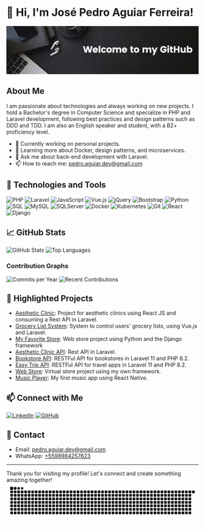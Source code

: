 # 👋 Hi, I'm José Pedro Aguiar Ferreira!

![Banner](Welcome..png)

## About Me

I am passionate about technologies and always working on new projects. I hold a Bachelor's degree in Computer Science and specialize in PHP and Laravel development, following best practices and design patterns such as DDD and TDD. I am also an English speaker and student, with a B2+ proficiency level.

- 🔭 Currently working on personal projects.
- 🌱 Learning more about Docker, design patterns, and microservices.
- 💬 Ask me about back-end development with Laravel.
- 📫 How to reach me: [pedro.aguiar.dev@gmail.com](mailto:pedro.aguiar.dev@gmail.com)

## 🚀 Technologies and Tools

![PHP](https://img.shields.io/badge/PHP-777BB4?style=for-the-badge&logo=php&logoColor=white)
![Laravel](https://img.shields.io/badge/Laravel-FF2D20?style=for-the-badge&logo=laravel&logoColor=white)
![JavaScript](https://img.shields.io/badge/JavaScript-F7DF1E?style=for-the-badge&logo=javascript&logoColor=black)
![Vue.js](https://img.shields.io/badge/Vue.js-4FC08D?style=for-the-badge&logo=vue-dot-js&logoColor=white)
![jQuery](https://img.shields.io/badge/jQuery-0769AD?style=for-the-badge&logo=jquery&logoColor=white)
![Bootstrap](https://img.shields.io/badge/Bootstrap-563D7C?style=for-the-badge&logo=bootstrap&logoColor=white)
![Python](https://img.shields.io/badge/Python-3776AB?style=for-the-badge&logo=python&logoColor=white)
![SQL](https://img.shields.io/badge/SQL-4479A1?style=for-the-badge&logo=sql&logoColor=white)
![MySQL](https://img.shields.io/badge/MySQL-4479A1?style=for-the-badge&logo=mysql&logoColor=white)
![SQLServer](https://img.shields.io/badge/SQL_Server-CC2927?style=for-the-badge&logo=microsoft-sql-server&logoColor=white)
![Docker](https://img.shields.io/badge/Docker-2496ED?style=for-the-badge&logo=docker&logoColor=white)
![Kubernetes](https://img.shields.io/badge/K8S-326CE5?style=for-the-badge&logo=kubernetes&logoColor=white)
![Git](https://img.shields.io/badge/Git-F05032?style=for-the-badge&logo=git&logoColor=white)
![React](https://img.shields.io/badge/React-61DAFB?style=for-the-badge&logo=react&logoColor=black)
![Django](https://img.shields.io/badge/Django-092E20?style=for-the-badge&logo=django&logoColor=white)

## 📈 GitHub Stats

![GitHub Stats](https://github-readme-stats.vercel.app/api?username=pedro162&show_icons=true&theme=radical)
![Top Languages](https://github-readme-stats.vercel.app/api/top-langs/?username=pedro162&layout=compact&theme=radical)

### Contribution Graphs

![Commits per Year](https://github-readme-activity-graph.cyclic.app/graph?username=pedro162&theme=radical)
![Recent Contributions](https://github-readme-streak-stats.herokuapp.com/?user=pedro162&theme=radical)

## 🌟 Highlighted Projects

- [Aesthetic Clinic](https://github.com/pedro162/clinica_estetica): Project for aesthetic clinics using React JS and consuming a Rest API in Laravel.
- [Grocery List System](https://github.com/pedro162/grocery_list_app): System to control users' grocery lists, using Vue.js and Laravel.
- [My Favorite Store](https://github.com/pedro162/WebStore): Web store project using Python and the Django framework
- [Aesthetic Clinic API](https://github.com/pedro162/clinica_estetica_api): Rest API in Laravel.
- [Bookstore API](https://github.com/pedro162/bookstore_api): RESTFul API for bookstores in Laravel 11 and PHP 8.2.
- [Easy Trip API](https://github.com/pedro162/easy_trip_api): RESTFul API for travel apps in Laravel 11 and PHP 8.2.
- [Web Store](https://github.com/pedro162/loja_virtual): Virtual store project using my own framework.
- [Music Player](https://github.com/pedro162/musicplayer): My first music app using React Native.

## 📫 Connect with Me

[![LinkedIn](https://img.shields.io/badge/LinkedIn-blue?style=for-the-badge&logo=linkedin)](https://www.linkedin.com/in/pedro-aguiar-92000a176/)
[![GitHub](https://img.shields.io/badge/GitHub-181717?style=for-the-badge&logo=github&logoColor=white)](https://github.com/pedro162)

## 📧 Contact

- Email: [pedro.aguiar.dev@gmail.com](mailto:pedro.aguiar.dev@gmail.com)
- WhatsApp: [+5598984257623](https://wa.me/5598984257623)

---

Thank you for visiting my profile! Let's connect and create something amazing together!
![Snake animation](https://github.com/pedro162/pedro162/blob/output/github-contribution-grid-snake.svg)

